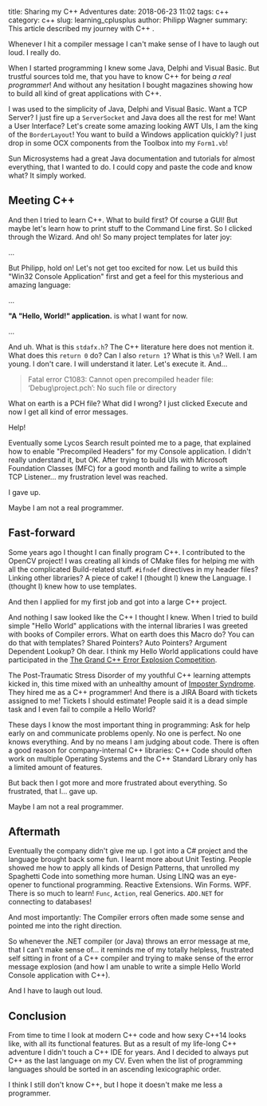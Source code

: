 title: Sharing my C++ Adventures
date: 2018-06-23 11:02
tags: c++
category: c++
slug: learning_cplusplus
author: Philipp Wagner
summary: This article described my journey with C++ .

Whenever I hit a compiler message I can't make sense of I have to laugh out loud. I really do.

When I started programming I knew some Java, Delphi and Visual Basic. But trustful sources told me, that you have 
to know C++ for being *a real programmer*! And without any hesitation I bought magazines showing how to build 
all kind of great applications with C++.

I was used to the simplicity of Java, Delphi and Visual Basic. Want a TCP Server? I just fire up a ``ServerSocket`` and 
Java does all the rest for me! Want a User Interface? Let's create some amazing looking AWT UIs, I am the king of the 
``BorderLayout``! You want to build a Windows application quickly?  I just drop in some OCX components from the Toolbox 
into my ``Form1.vb``!

Sun Microsystems had a great Java documentation and tutorials for almost everything, that I wanted to do. I could copy 
and paste the code and know what? It simply worked.

## Meeting C++ ##

And then I tried to learn C++. What to build first? Of course a GUI! But maybe let's learn how to print stuff to the 
Command Line first. So I clicked through the Wizard. And oh! So many project templates for later joy: 

...

But Philipp, hold on! Let's not get too excited for now. Let us build this "Win32 Console Application" first and get a feel 
for this mysterious and amazing language:

...

**"A "Hello, World!" application.** is what I want for now.

...

And uh. What is this ``stdafx.h``? The C++ literature here does not mention it. What does this ``return 0`` do? Can I also 
``return 1``? What is this ``\n``? Well. I am young. I don't care. I will understand it later. Let's execute it. And... 

> Fatal error C1083: Cannot open precompiled header file: ‘Debug\project.pch’: No such file or directory

What on earth is a PCH file? What did I wrong? I just clicked Execute and now I get all kind of error messages. 

Help!

Eventually some Lycos Search result pointed me to a page, that explained how to enable "Precompiled Headers" for my 
Console application. I didn't really understand it, but OK. After trying to build UIs with Microsoft Foundation Classes 
(MFC) for a good month and failing to write a simple TCP Listener... my frustration level was reached. 

I gave up. 

Maybe I am not a real programmer.

## Fast-forward ##

Some years ago I thought I can finally program C++. I contributed to the OpenCV project! I was creating all kinds of CMake 
files for helping me with all the complicated Build-related stuff. ``#ifndef`` directives in my header files? Linking other 
libraries? A piece of cake! I (thought I) knew the Language. I (thought I) knew how to use templates.

And then I applied for my first job and got into a large C++ project.

And nothing I saw looked like the C++ I thought I knew. When I tried to build simple "Hello World" applications with the 
internal libraries I was greeted with books of Compiler errors. What on earth does this Macro do? You can do that with 
templates? Shared Pointers? Auto Pointers? Argument Dependent Lookup? Oh dear. I think my Hello World applications could 
have participated in the [The Grand C++ Error Explosion Competition].

The Post-Traumatic Stress Disorder of my youthful C++ learning attempts kicked in, this time mixed with an unhealthy amount 
of [Imposter Syndrome]. They hired me as a C++ programmer! And there is a JIRA Board with tickets assigned to me! Tickets I 
should estimate! People said it is a dead simple task and I even fail to compile a Hello World?

These days I know the most important thing in programming: Ask for help early on and communicate problems openly. 
No one is perfect. No one knows everything. And by no means I am judging about code. There is often a good reason for 
company-internal C++ libraries: C++ Code should often work on multiple Operating Systems and the C++ Standard Library 
only has a limited amount of features.

But back then I got more and more frustrated about everything. So frustrated, that I... gave up. 

Maybe I am not a real programmer.

## Aftermath ##

Eventually the company didn't give me up. I got into a C\# project and the language brought back some fun. I learnt more about 
Unit Testing. People showed me how to apply all kinds of Design Patterns, that unrolled my Spaghetti Code into something more 
human. Using LINQ was an eye-opener to functional programming. Reactive Extensions. Win Forms. WPF. There is so much to learn! 
``Func``, ``Action``, real Generics. ``ADO.NET`` for connecting to databases!

And most importantly: The Compiler errors often made some sense and pointed me into the right direction.

So whenever the .NET compiler (or Java) throws an error message at me, that I can't make sense of... it reminds me of my totally 
helpless, frustrated self sitting in front of a C++ compiler and trying to make sense of the error message explosion (and how 
I am unable to write a simple Hello World Console application with C++).

And I have to laugh out loud.

## Conclusion ##

From time to time I look at modern C++ code and how sexy C++14 looks like, with all its functional features. But as a result of 
my life-long C++ adventure I didn't touch a C++ IDE for years. And I decided to always put C++ as the last language on my CV. Even 
when the list of programming languages should be sorted in an ascending lexicographic order.

I think I still don't know C++, but I hope it doesn't make me less a programmer.


[The Grand C++ Error Explosion Competition]: https://tgceec.tumblr.com/
[Imposter Syndrome]: https://en.wikipedia.org/wiki/Impostor_syndrome